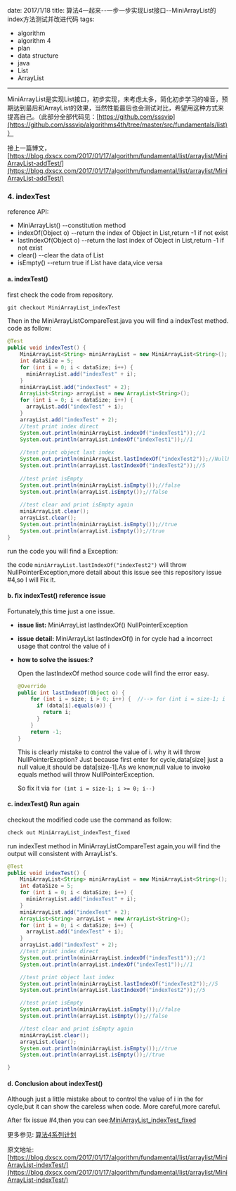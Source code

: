 date: 2017/1/18
title: 算法4一起来--一步一步实现List接口--MiniArrayList的index方法测试并改进代码
tags: 
- algorithm
- algorithm 4
- plan
- data structure
- java
- List
- ArrayList
---

MiniArrayList是实现List接口，初步实现，未考虑太多，简化初步学习的噪音，预期达到最后和ArrayList的效果，当然性能最后也会测试对比，希望用这种方式来提高自己。（此部分全部代码见：[https://github.com/sssvip](https://github.com/sssvip/algorithms4th/tree/master/src/fundamentals/list)）

接上一篇博文，[https://blog.dxscx.com/2017/01/17/algorithm/fundamental/list/arraylist/MiniArrayList-addTest/](https://blog.dxscx.com/2017/01/17/algorithm/fundamental/list/arraylist/MiniArrayList-addTest/)

<!-- more -->

<div id="google_translate_element"></div>

### 4. indexTest
 reference API: 

 - MiniArrayList()  --constitution method
 - indexOf(Object o) --return the index of Object in List,return -1 if not exist
 - lastIndexOf(Object o)  --return the last index of Object in List,return -1 if not exist
 - clear() --clear the data of List
 - isEmpty() --return true if List have data,vice versa 

#### a. indexTest()

first check the code from repository.

```java
git checkout MiniArrayList_indexTest
```

Then in the MiniArrayListCompareTest.java you will find a indexTest method. code as follow:

```java
@Test
public void indexTest() {
    MiniArrayList<String> miniArrayList = new MiniArrayList<String>();
    int dataSize = 5;
    for (int i = 0; i < dataSize; i++) {
      miniArrayList.add("indexTest" + i);
    }
    miniArrayList.add("indexTest" + 2);
    ArrayList<String> arrayList = new ArrayList<String>();
    for (int i = 0; i < dataSize; i++) {
      arrayList.add("indexTest" + i);
    }
    arrayList.add("indexTest" + 2);
    //test print index direct
    System.out.println(miniArrayList.indexOf("indexTest1"));//1
    System.out.println(arrayList.indexOf("indexTest1"));//1
    
    //test print object last index
    System.out.println(miniArrayList.lastIndexOf("indexTest2"));//NullPointerException 
    System.out.println(arrayList.lastIndexOf("indexTest2"));//5
    
    //test print isEmpty
    System.out.println(miniArrayList.isEmpty());//false
    System.out.println(arrayList.isEmpty());//false
    
    //test clear and print isEmpty again
    miniArrayList.clear();
    arrayList.clear();
    System.out.println(miniArrayList.isEmpty());//true
    System.out.println(arrayList.isEmpty());//true
}
```

run the code you will find a Exception:

the code `miniArrayList.lastIndexOf("indexTest2")` will throw NullPointerException,more detail about this issue see this repository issue #4,so I will Fix it.

#### b. fix indexTest() reference issue
Fortunately,this time just a one issue.

- **issue list:**
MiniArrayList lastIndexOf() NullPointerException

- **issue detail:**
MiniArrayList lastIndexOf() in for cycle had a incorrect usage that control the value of i

- **how to solve the issues:?** 

    Open the lastIndexOf method source code will find the error easy.

    ```java
    @Override
    public int lastIndexOf(Object o) {
        for (int i = size; i > 0; i++) {  //--> for (int i = size-1; i >= 0; i--)
          if (data[i].equals(o)) {
            return i;
          }
        }
        return -1;
    }
    ```
    This is clearly mistake to control the value of i. why it will throw NullPointerExcption? Just because first enter for cycle,data[size] just a null value,it should be data[size-1].As we know,null value to invoke equals method will throw NullPointerException.

    So fix it via `for (int i = size-1; i >= 0; i--)`

#### c. indexTest() Run again

checkout the modified code use the command as follow:
```java
check out MiniArrayList_indexTest_fixed
```

run indexTest method in MiniArrayListCompareTest again,you will find the output will consistent with ArrayList's. 

```java
@Test
public void indexTest() {
    MiniArrayList<String> miniArrayList = new MiniArrayList<String>();
    int dataSize = 5;
    for (int i = 0; i < dataSize; i++) {
      miniArrayList.add("indexTest" + i);
    }
    miniArrayList.add("indexTest" + 2);
    ArrayList<String> arrayList = new ArrayList<String>();
    for (int i = 0; i < dataSize; i++) {
      arrayList.add("indexTest" + i);
    }
    arrayList.add("indexTest" + 2);
    //test print index direct
    System.out.println(miniArrayList.indexOf("indexTest1"));//1
    System.out.println(arrayList.indexOf("indexTest1"));//1

    //test print object last index
    System.out.println(miniArrayList.lastIndexOf("indexTest2"));//5
    System.out.println(arrayList.lastIndexOf("indexTest2"));//5

    //test print isEmpty
    System.out.println(miniArrayList.isEmpty());//false
    System.out.println(arrayList.isEmpty());//false

    //test clear and print isEmpty again
    miniArrayList.clear();
    arrayList.clear();
    System.out.println(miniArrayList.isEmpty());//true
    System.out.println(arrayList.isEmpty());//true

}
```


#### d. Conclusion about indexTest()
Although just a little mistake about to control the value of i in the for cycle,but it can show the careless when code.
More careful,more careful.


After fix issue #4,then you can see:[MiniArrayList_indexTest_fixed](https://github.com/sssvip/algorithms4th/tree/MiniArrayList_indexTest_fixed)

更多参见: [算法4系列计划](https://blog.dxscx.com/2017/01/12/algorithm/plan/)

原文地址: [https://blog.dxscx.com/2017/01/17/algorithm/fundamental/list/arraylist/MiniArrayList-indexTest/](https://blog.dxscx.com/2017/01/17/algorithm/fundamental/list/arraylist/MiniArrayList-indexTest/)


